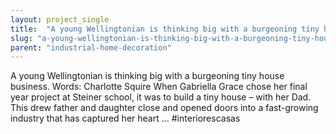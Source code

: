 ```yaml
---
layout: project_single
title:  "A young Wellingtonian is thinking big with a burgeoning tiny house business. Words: Charlotte Squire When Gabriella Grace chose her final year project at Steiner school, it was to build a tiny house – with her Dad. This drew father and daughter clo"
slug: "a-young-wellingtonian-is-thinking-big-with-a-burgeoning-tiny-house-business-words-charlotte-squire"
parent: "industrial-home-decoration"
---
```

A young Wellingtonian is thinking big with a burgeoning tiny house business. Words: Charlotte Squire When Gabriella Grace chose her final year project at Steiner school, it was to build a tiny house – with her Dad. This drew father and daughter close and opened doors into a fast-growing industry that has captured her heart … #interiorescasas